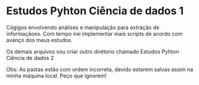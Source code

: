 # Estudos Pyhton Ciência de dados 1
Cógigos envolvendo análises e manipulação para extração de informaçãoes. Com tempo irei implementar mais scripts de acordo com avanço dos meus estudos.

Os demais arquivos vou criar outro dirétorio chamado  Estudos Pyhton Ciência de dados 2

Obs: As pastas estão com ordem incorreta, devido estarem salvas assim na minha máquina local. Peço que ignorem!

